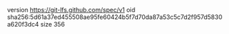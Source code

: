 version https://git-lfs.github.com/spec/v1
oid sha256:5d61a37ed455508ae95fe60424b5f7d70da87a53c5c7d2f957d5830a620f3dc4
size 356
